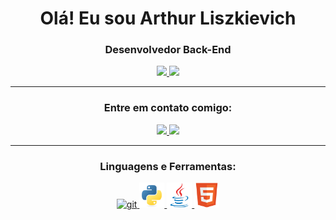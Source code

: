 <h1 align="center"> Olá! Eu sou Arthur Liszkievich </h1>
<h3 align="center"> Desenvolvedor Back-End </h3>

<div align="center">
  <a href="https://github.com/arthurliszkievich">
    <img height="180em" src="https://github-readme-stats.vercel.app/api?username=arthurliszkievich&show_icons=true&theme=tokyonight"/>
    <img height="180em" src="https://github-readme-stats.vercel.app/api/top-langs/?username=arthurliszkievich&layout=compact&langs_count=7&theme=tokyonight"/>
  </a>
</div>

---

<h3 align="center"> Entre em contato comigo: </h3>
<p align="center">
  <a href="https://www.linkedin.com/in/arthur-liszkievich-9282092a5/" target="_blank">
    <img src="https://img.shields.io/badge/-LinkedIn-%230077B5?style=for-the-badge&logo=linkedin&logoColor=white" target="_blank"/>
  </a>
  <a href="mailto:arthur.liszkievich@gmail.com">
    <img src="https://img.shields.io/badge/-Gmail-%23333?style=for-the-badge&logo=gmail&logoColor=white" target="_blank"/>
  </a>
</p>

---

<h3 align="center"> Linguagens e Ferramentas: </h3>
<p align="center">
  <a href="https://git-scm.com/" target="_blank" rel="noreferrer">
    <img src="https://www.vectorlogo.zone/logos/git-scm/git-scm-icon.svg" alt="git" width="40" height="40"/>
  </a>
  <a href="https://www.python.org/" target="_blank" rel="noreferrer">
    <img src="https://raw.githubusercontent.com/devicons/devicon/master/icons/python/python-original.svg" alt="python" width="40" height="40"/>
  </a>
  <a href="https://www.java.com/" target="_blank" rel="noreferrer">
    <img src="https://raw.githubusercontent.com/devicons/devicon/master/icons/java/java-original.svg" alt="java" width="40" height="40"/>
  </a>
  <a href="https://developer.mozilla.org/en-US/docs/Web/HTML" target="_blank" rel="noreferrer">
    <img src="https://raw.githubusercontent.com/devicons/devicon/master/icons/html5/html5-original.svg" alt="html5" width="40" height="40"/>
  </a>
</p>

